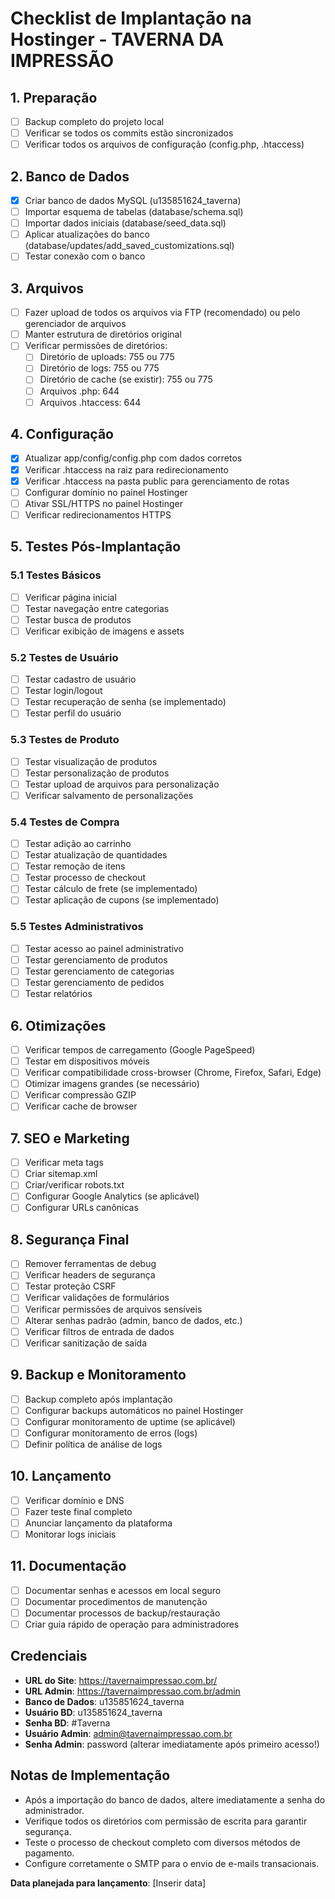 # Checklist de Implantação na Hostinger - TAVERNA DA IMPRESSÃO

## 1. Preparação

- [ ] Backup completo do projeto local
- [ ] Verificar se todos os commits estão sincronizados
- [ ] Verificar todos os arquivos de configuração (config.php, .htaccess)

## 2. Banco de Dados

- [x] Criar banco de dados MySQL (u135851624_taverna)
- [ ] Importar esquema de tabelas (database/schema.sql)
- [ ] Importar dados iniciais (database/seed_data.sql)
- [ ] Aplicar atualizações do banco (database/updates/add_saved_customizations.sql)
- [ ] Testar conexão com o banco

## 3. Arquivos

- [ ] Fazer upload de todos os arquivos via FTP (recomendado) ou pelo gerenciador de arquivos
- [ ] Manter estrutura de diretórios original
- [ ] Verificar permissões de diretórios:
  - [ ] Diretório de uploads: 755 ou 775
  - [ ] Diretório de logs: 755 ou 775
  - [ ] Diretório de cache (se existir): 755 ou 775
  - [ ] Arquivos .php: 644
  - [ ] Arquivos .htaccess: 644

## 4. Configuração

- [x] Atualizar app/config/config.php com dados corretos
- [x] Verificar .htaccess na raiz para redirecionamento
- [x] Verificar .htaccess na pasta public para gerenciamento de rotas
- [ ] Configurar domínio no painel Hostinger
- [ ] Ativar SSL/HTTPS no painel Hostinger
- [ ] Verificar redirecionamentos HTTPS

## 5. Testes Pós-Implantação

### 5.1 Testes Básicos
- [ ] Verificar página inicial
- [ ] Testar navegação entre categorias
- [ ] Testar busca de produtos
- [ ] Verificar exibição de imagens e assets

### 5.2 Testes de Usuário
- [ ] Testar cadastro de usuário
- [ ] Testar login/logout
- [ ] Testar recuperação de senha (se implementado)
- [ ] Testar perfil do usuário

### 5.3 Testes de Produto
- [ ] Testar visualização de produtos
- [ ] Testar personalização de produtos
- [ ] Testar upload de arquivos para personalização
- [ ] Verificar salvamento de personalizações

### 5.4 Testes de Compra
- [ ] Testar adição ao carrinho
- [ ] Testar atualização de quantidades
- [ ] Testar remoção de itens
- [ ] Testar processo de checkout
- [ ] Testar cálculo de frete (se implementado)
- [ ] Testar aplicação de cupons (se implementado)

### 5.5 Testes Administrativos
- [ ] Testar acesso ao painel administrativo
- [ ] Testar gerenciamento de produtos
- [ ] Testar gerenciamento de categorias
- [ ] Testar gerenciamento de pedidos
- [ ] Testar relatórios

## 6. Otimizações

- [ ] Verificar tempos de carregamento (Google PageSpeed)
- [ ] Testar em dispositivos móveis
- [ ] Verificar compatibilidade cross-browser (Chrome, Firefox, Safari, Edge)
- [ ] Otimizar imagens grandes (se necessário)
- [ ] Verificar compressão GZIP
- [ ] Verificar cache de browser

## 7. SEO e Marketing

- [ ] Verificar meta tags
- [ ] Criar sitemap.xml
- [ ] Criar/verificar robots.txt
- [ ] Configurar Google Analytics (se aplicável)
- [ ] Configurar URLs canônicas

## 8. Segurança Final

- [ ] Remover ferramentas de debug
- [ ] Verificar headers de segurança
- [ ] Testar proteção CSRF
- [ ] Verificar validações de formulários
- [ ] Verificar permissões de arquivos sensíveis
- [ ] Alterar senhas padrão (admin, banco de dados, etc.)
- [ ] Verificar filtros de entrada de dados
- [ ] Verificar sanitização de saída

## 9. Backup e Monitoramento

- [ ] Backup completo após implantação
- [ ] Configurar backups automáticos no painel Hostinger
- [ ] Configurar monitoramento de uptime (se aplicável)
- [ ] Configurar monitoramento de erros (logs)
- [ ] Definir política de análise de logs

## 10. Lançamento

- [ ] Verificar domínio e DNS
- [ ] Fazer teste final completo
- [ ] Anunciar lançamento da plataforma
- [ ] Monitorar logs iniciais

## 11. Documentação

- [ ] Documentar senhas e acessos em local seguro
- [ ] Documentar procedimentos de manutenção
- [ ] Documentar processos de backup/restauração
- [ ] Criar guia rápido de operação para administradores

## Credenciais

- **URL do Site**: https://tavernaimpressao.com.br/
- **URL Admin**: https://tavernaimpressao.com.br/admin
- **Banco de Dados**: u135851624_taverna
- **Usuário BD**: u135851624_taverna
- **Senha BD**: #Taverna
- **Usuário Admin**: admin@tavernaimpressao.com.br
- **Senha Admin**: password (alterar imediatamente após primeiro acesso!)

## Notas de Implementação

- Após a importação do banco de dados, altere imediatamente a senha do administrador.
- Verifique todos os diretórios com permissão de escrita para garantir segurança.
- Teste o processo de checkout completo com diversos métodos de pagamento.
- Configure corretamente o SMTP para o envio de e-mails transacionais.

**Data planejada para lançamento**: [Inserir data]

